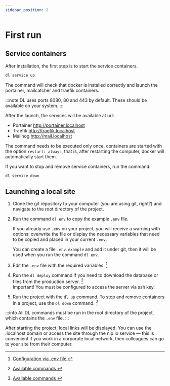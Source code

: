 ```yaml
---
sidebar_position: 2
---
```


# First run

## Service containers

After installation, the first step is to start the service containers.

```bash
dl service up
```

The command will check that docker is installed correctly and launch the portainer, mailcatcher and traefik containers.

:::note
DL uses ports 8080, 80 and 443 by default. These should be available on your system.
:::

After the launch, the services will be available at url:
- Portainer http://portainer.localhost
- Traefik http://traefik.localhost
- Mailhog http://mail.localhost

The command needs to be executed only once, containers are started with the option `restart: always`, that is, after restarting the computer, docker will automatically start them.

If you want to stop and remove service containers, run the command:

```bash
dl service down
```

## Launching a local site

1. Clone the git repository to your computer (you are using git, right?) and navigate to the root directory of the project.
2. Run the command `dl env` to copy the example `.env` file.

   If you already use `.env` on your project, you will receive a warning with options: overwrite the file or display the necessary variables that need to be copied and placed in your current `.env`.

   You can create a file `.env.example` and add it under git, then it will be used when you run the command `dl env`.
3. Edit the `.env` file with the required variables. [^1]
4. Run the `dl deploy` command if you need to download the database or files from the production server. [^2]  
   Important! You must be configured to access the server via ssh key.
5. Run the project with the `dl up` command. To stop and remove containers in a project, use the `dl down` command. [^2]

:::info
All DL commands must be run in the root directory of the project, which contains the `.env` file.
:::

After starting the project, local links will be displayed. You can use the .localhost domain or access the site through the nip.io service — this is convenient if you work in a corporate local network, then colleagues can go to your site from their computer.


[^1]: [Configuration via .env file ](env)  
[^2]: [Available commands ](../commands)

